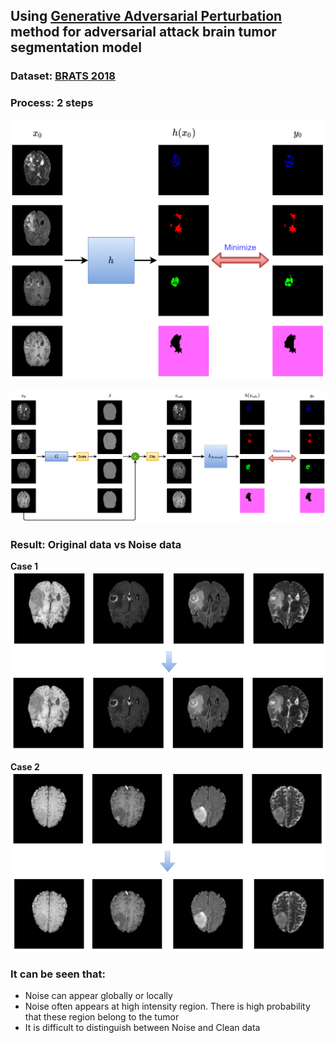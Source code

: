 ## Using [Generative Adversarial Perturbation](https://arxiv.org/abs/1712.02328) method for adversarial attack brain tumor segmentation model
### Dataset: [BRATS 2018](https://www.med.upenn.edu/sbia/brats2018/data.html) 
### Process: 2 steps
![Train segmentation model h](/images/train_h.png)

![Train generator model g](/images/train_g.png)
### Result: Original data vs Noise data
**Case 1**
![Case 1](/images/comp_ori_noi_1.png)

**Case 2**
![Case 1](/images/comp_ori_noi_2.png)

### It can be seen that:
* Noise can appear globally or locally  
* Noise often appears at high intensity region. There is high probability that these region belong to the tumor
* It is difficult to distinguish between Noise and Clean data
